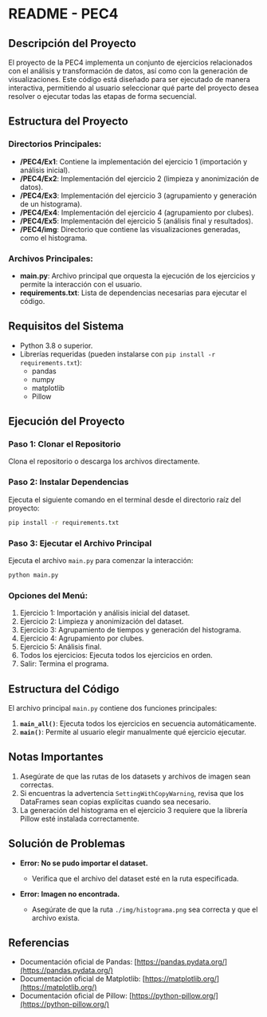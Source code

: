
# README - PEC4

## Descripción del Proyecto
El proyecto de la PEC4 implementa un conjunto de ejercicios relacionados con el análisis y transformación de datos, así como con la generación de visualizaciones. Este código está diseñado para ser ejecutado de manera interactiva, permitiendo al usuario seleccionar qué parte del proyecto desea resolver o ejecutar todas las etapas de forma secuencial.

## Estructura del Proyecto

### Directorios Principales:
- **/PEC4/Ex1**: Contiene la implementación del ejercicio 1 (importación y análisis inicial).
- **/PEC4/Ex2**: Implementación del ejercicio 2 (limpieza y anonimización de datos).
- **/PEC4/Ex3**: Implementación del ejercicio 3 (agrupamiento y generación de un histograma).
- **/PEC4/Ex4**: Implementación del ejercicio 4 (agrupamiento por clubes).
- **/PEC4/Ex5**: Implementación del ejercicio 5 (análisis final y resultados).
- **/PEC4/img**: Directorio que contiene las visualizaciones generadas, como el histograma.

### Archivos Principales:
- **main.py**: Archivo principal que orquesta la ejecución de los ejercicios y permite la interacción con el usuario.
- **requirements.txt**: Lista de dependencias necesarias para ejecutar el código.

## Requisitos del Sistema
- Python 3.8 o superior.
- Librerías requeridas (pueden instalarse con `pip install -r requirements.txt`):
  - pandas
  - numpy
  - matplotlib
  - Pillow

## Ejecución del Proyecto

### Paso 1: Clonar el Repositorio
Clona el repositorio o descarga los archivos directamente.

### Paso 2: Instalar Dependencias
Ejecuta el siguiente comando en el terminal desde el directorio raíz del proyecto:
```bash
pip install -r requirements.txt
```

### Paso 3: Ejecutar el Archivo Principal
Ejecuta el archivo `main.py` para comenzar la interacción:
```bash
python main.py
```

### Opciones del Menú:
1. Ejercicio 1: Importación y análisis inicial del dataset.
2. Ejercicio 2: Limpieza y anonimización del dataset.
3. Ejercicio 3: Agrupamiento de tiempos y generación del histograma.
4. Ejercicio 4: Agrupamiento por clubes.
5. Ejercicio 5: Análisis final.
6. Todos los ejercicios: Ejecuta todos los ejercicios en orden.
0. Salir: Termina el programa.

## Estructura del Código
El archivo principal `main.py` contiene dos funciones principales:
1. **`main_all()`**: Ejecuta todos los ejercicios en secuencia automáticamente.
2. **`main()`**: Permite al usuario elegir manualmente qué ejercicio ejecutar.

## Notas Importantes
1. Asegúrate de que las rutas de los datasets y archivos de imagen sean correctas.
2. Si encuentras la advertencia `SettingWithCopyWarning`, revisa que los DataFrames sean copias explícitas cuando sea necesario.
3. La generación del histograma en el ejercicio 3 requiere que la librería Pillow esté instalada correctamente.

## Solución de Problemas
- **Error: No se pudo importar el dataset.**
  - Verifica que el archivo del dataset esté en la ruta especificada.

- **Error: Imagen no encontrada.**
  - Asegúrate de que la ruta `./img/histograma.png` sea correcta y que el archivo exista.

## Referencias
- Documentación oficial de Pandas: [https://pandas.pydata.org/](https://pandas.pydata.org/)
- Documentación oficial de Matplotlib: [https://matplotlib.org/](https://matplotlib.org/)
- Documentación oficial de Pillow: [https://python-pillow.org/](https://python-pillow.org/)

